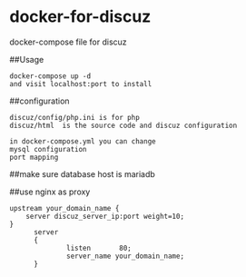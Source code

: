 # docker-for-discuz
docker-compose file for discuz

##Usage
```
docker-compose up -d
and visit localhost:port to install
```

##configuration
```
discuz/config/php.ini is for php
discuz/html  is the source code and discuz configuration
```
```
in docker-compose.yml you can change
mysql configuration
port mapping
```

##make sure database host is mariadb 

##use nginx as proxy
```
upstream your_domain_name {
    server discuz_server_ip:port weight=10;
}
      server
      {
              listen       80;
              server_name your_domain_name;
      }
```
